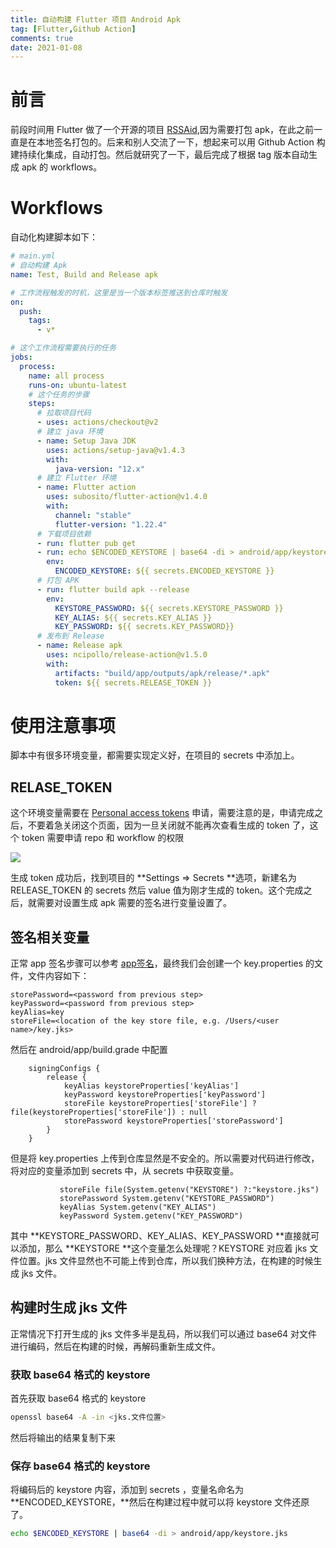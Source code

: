 ```yaml
---
title: 自动构建 Flutter 项目 Android Apk
tag: [Flutter,Github Action]
comments: true
date: 2021-01-08
---
```


#  前言
前段时间用 Flutter 做了一个开源的项目 [RSSAid](https://github.com/lt94/RSSAid),因为需要打包 apk，在此之前一直是在本地签名打包的。后来和别人交流了一下，想起来可以用 Github Action 构建持续化集成，自动打包。然后就研究了一下，最后完成了根据 tag 版本自动生成 apk 的 workflows。
#  Workflows
自动化构建脚本如下：
```yaml
# main.yml
# 自动构建 Apk
name: Test, Build and Release apk

# 工作流程触发的时机，这里是当一个版本标签推送到仓库时触发
on:
  push:
    tags:
      - v*

# 这个工作流程需要执行的任务
jobs:
  process:
    name: all process
    runs-on: ubuntu-latest
    # 这个任务的步骤
    steps:
      # 拉取项目代码
      - uses: actions/checkout@v2
      # 建立 java 环境
      - name: Setup Java JDK
        uses: actions/setup-java@v1.4.3
        with:
          java-version: "12.x"
      # 建立 Flutter 环境
      - name: Flutter action
        uses: subosito/flutter-action@v1.4.0
        with:
          channel: "stable"
          flutter-version: "1.22.4"
      # 下载项目依赖
      - run: flutter pub get
      - run: echo $ENCODED_KEYSTORE | base64 -di > android/app/keystore.jks
        env:
          ENCODED_KEYSTORE: ${{ secrets.ENCODED_KEYSTORE }}
      # 打包 APK
      - run: flutter build apk --release
        env:
          KEYSTORE_PASSWORD: ${{ secrets.KEYSTORE_PASSWORD }}
          KEY_ALIAS: ${{ secrets.KEY_ALIAS }}
          KEY_PASSWORD: ${{ secrets.KEY_PASSWORD}}
      # 发布到 Release
      - name: Release apk
        uses: ncipollo/release-action@v1.5.0
        with:
          artifacts: "build/app/outputs/apk/release/*.apk"
          token: ${{ secrets.RELEASE_TOKEN }}
```
#  使用注意事项
脚本中有很多环境变量，都需要实现定义好，在项目的 secrets 中添加上。
## RELASE_TOKEN
这个环境变量需要在 [Personal access tokens](https://github.com/settings/tokens) 申请，需要注意的是，申请完成之后，不要着急关闭这个页面，因为一旦关闭就不能再次查看生成的 token 了，这个 token 需要申请 repo 和 workflow 的权限

![](/posts/1610071792.jpeg)

生成 token 成功后，找到项目的 **Settings => Secrets **选项，新建名为 RELEASE_TOKEN 的 secrets 然后 value 值为刚才生成的 token。这个完成之后，就需要对设置生成 apk 需要的签名进行变量设置了。
##  签名相关变量
正常 app 签名步骤可以参考 [app签名](https://flutterchina.club/android-release/#app%E7%AD%BE%E5%90%8D)，最终我们会创建一个 key.properties 的文件，文件内容如下：
```
storePassword=<password from previous step>
keyPassword=<password from previous step>
keyAlias=key
storeFile=<location of the key store file, e.g. /Users/<user name>/key.jks>
```
然后在 android/app/build.grade 中配置
```
    signingConfigs {
        release {
            keyAlias keystoreProperties['keyAlias']
            keyPassword keystoreProperties['keyPassword']
            storeFile keystoreProperties['storeFile'] ? file(keystoreProperties['storeFile']) : null
            storePassword keystoreProperties['storePassword']
        }
    }
```
但是将 key.properties 上传到仓库显然是不安全的。所以需要对代码进行修改，将对应的变量添加到 secrets  中，从 secrets  中获取变量。
```
           storeFile file(System.getenv("KEYSTORE") ?:"keystore.jks")
           storePassword System.getenv("KEYSTORE_PASSWORD")
           keyAlias System.getenv("KEY_ALIAS")
           keyPassword System.getenv("KEY_PASSWORD")
```
其中 **KEYSTORE_PASSWORD、KEY_ALIAS、KEY_PASSWORD **直接就可以添加，那么 **KEYSTORE **这个变量怎么处理呢？KEYSTORE 对应着 jks 文件位置。jks 文件显然也不可能上传到仓库，所以我们换种方法，在构建的时候生成 jks 文件。
## 构建时生成 jks 文件
正常情况下打开生成的 jks 文件多半是乱码，所以我们可以通过 base64 对文件进行编码，然后在构建的时候，再解码重新生成文件。
### 获取 base64 格式的 keystore
首先获取 base64 格式的 keystore 
```bash
openssl base64 -A -in <jks.文件位置>
```
然后将输出的结果复制下来
### 保存 base64 格式的 keystore
将编码后的 keystore 内容，添加到 secrets ，变量名命名为 **ENCODED_KEYSTORE，**然后在构建过程中就可以将 keystore 文件还原了。
```bash
echo $ENCODED_KEYSTORE | base64 -di > android/app/keystore.jks
```

